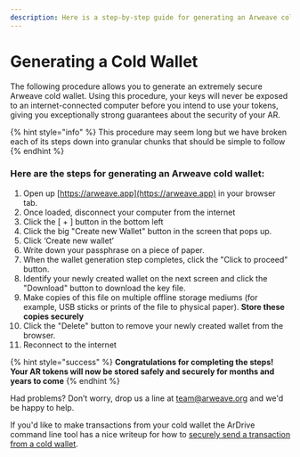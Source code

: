 ```yaml
---
description: Here is a step-by-step guide for generating an Arweave cold wallet
---
```


# Generating a Cold Wallet

The following procedure allows you to generate an extremely secure Arweave cold wallet. Using this procedure, your keys will never be exposed to an internet-connected computer before you intend to use your tokens, giving you exceptionally strong guarantees about the security of your AR.

{% hint style="info" %}
This procedure may seem long but we have broken each of its steps down into granular chunks that should be simple to follow
{% endhint %}

### Here are the steps for generating an Arweave cold wallet:

1. Open up [https://arweave.app](https://arweave.app) in your browser tab.
2. Once loaded, disconnect your computer from the internet
3. Click the \[ + ] button in the bottom left&#x20;
4. Click the big "Create new Wallet" button in the screen that pops up.
5. Click ‘Create new wallet’
6. Write down your passphrase on a piece of paper.
7. When the wallet generation step completes, click the "Click to proceed" button.
8. Identify your newly created wallet on the next screen and click the "Download" button to download the key file.
9. Make copies of this file on multiple offline storage mediums (for example, USB sticks or prints of the file to physical paper). **Store these copies securely**
10. Click the "Delete" button to remove your newly created wallet from the browser.
11. Reconnect to the internet

{% hint style="success" %}
**Congratulations for completing the steps! Your AR tokens will now be stored safely and securely for months and years to come**
{% endhint %}

Had problems? Don’t worry, drop us a line at [team@arweave.org](mailto:team@arweave.org) and we'd be happy to help.

If you'd like to make transactions from your cold wallet the ArDrive command line tool has a nice writeup for how to [securely send a transaction from a cold wallet](https://github.com/ardriveapp/ardrive-cli#cold-tx).
